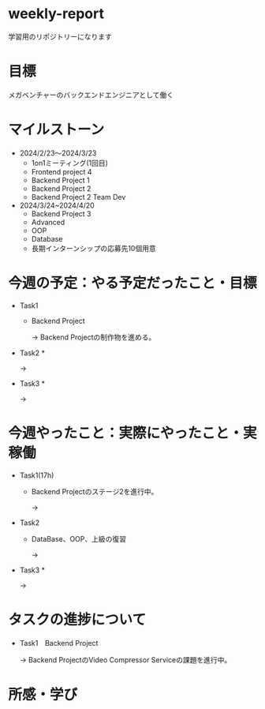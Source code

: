# weekly-report
学習用のリポジトリーになります
# 目標
メガベンチャーのバックエンドエンジニアとして働く
# マイルストーン
* 2024/2/23〜2024/3/23
  * 1on1ミーティング(1回目)
  * Frontend project 4
  * Backend Project 1
  * Backend Project 2
  * Backend Project 2 Team Dev
* 2024/3/24~2024/4/20
  * Backend Project 3
  * Advanced
  * OOP
  * Database
  * 長期インターンシップの応募先10個用意
# 今週の予定：やる予定だったこと・目標
* Task1
  * Backend Project
    
    &rarr; Backend Projectの制作物を進める。
* Task2
  * 
    
    &rarr; 
* Task3
  *

  &rarr;


# 今週やったこと：実際にやったこと・実稼働
* Task1(17h)
  * Backend Projectのステージ2を進行中。
    
    &rarr; 
* Task2
  * DataBase、OOP、上級の復習
    
    &rarr; 
* Task3
  * 
    
    &rarr; 

# タスクの進捗について
* Task1　Backend Project
    
    &rarr; Backend ProjectのVideo Compressor Serviceの課題を進行中。

# 所感・学び
